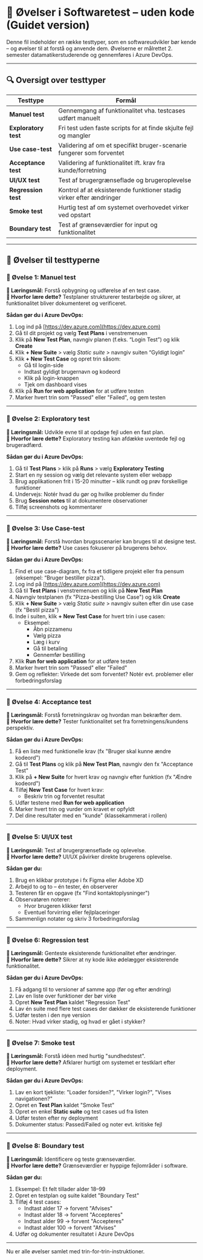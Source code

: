 # 🧪 Øvelser i Softwaretest – uden kode (Guidet version)

Denne fil indeholder en række testtyper, som en softwareudvikler bør kende – og øvelser til at forstå og anvende dem. Øvelserne er målrettet 2. semester datamatikerstuderende og gennemføres i Azure DevOps.

---

## 🔍 Oversigt over testtyper

| Testtype             | Formål                                                                 |
|----------------------|------------------------------------------------------------------------|
| **Manuel test**       | Gennemgang af funktionalitet vha. testcases udført manuelt             |
| **Exploratory test**  | Fri test uden faste scripts for at finde skjulte fejl og mangler       |
| **Use case-test**     | Validering af om et specifikt bruger-scenarie fungerer som forventet   |
| **Acceptance test**   | Validering af funktionalitet ift. krav fra kunde/forretning            |
| **UI/UX test**        | Test af brugergrænseflade og brugeroplevelse                           |
| **Regression test**   | Kontrol af at eksisterende funktioner stadig virker efter ændringer    |
| **Smoke test**        | Hurtig test af om systemet overhovedet virker ved opstart              |
| **Boundary test**     | Test af grænseværdier for input og funktionalitet                      |

---

## 🧪 Øvelser til testtyperne

### 🔹 Øvelse 1: Manuel test

**🎯 Læringsmål:** Forstå opbygning og udførelse af en test case.  
**🧠 Hvorfor lære dette?** Testplaner strukturerer testarbejde og sikrer, at funktionalitet bliver dokumenteret og verificeret.

**Sådan gør du i Azure DevOps:**

1. Log ind på [https://dev.azure.com](https://dev.azure.com)
2. Gå til dit projekt og vælg **Test Plans** i venstremenuen
3. Klik på **New Test Plan**, navngiv planen (f.eks. “Login Test”) og klik **Create**
4. Klik **+ New Suite** > vælg *Static suite* > navngiv suiten “Gyldigt login”
5. Klik **+ New Test Case** og opret trin såsom:
   - Gå til login-side
   - Indtast gyldigt brugernavn og kodeord
   - Klik på login-knappen
   - Tjek om dashboard vises
6. Klik på **Run for web application** for at udføre testen
7. Marker hvert trin som "Passed" eller "Failed", og gem testen

---

### 🔹 Øvelse 2: Exploratory test

**🎯 Læringsmål:** Udvikle evne til at opdage fejl uden en fast plan.  
**🧠 Hvorfor lære dette?** Exploratory testing kan afdække uventede fejl og brugeradfærd.

**Sådan gør du i Azure DevOps:**

1. Gå til **Test Plans** > klik på **Runs** > vælg **Exploratory Testing**
2. Start en ny session og vælg det relevante system eller webapp
3. Brug applikationen frit i 15-20 minutter – klik rundt og prøv forskellige funktioner
4. Undervejs: Notér hvad du gør og hvilke problemer du finder
5. Brug **Session notes** til at dokumentere observationer
6. Tilføj screenshots og kommentarer

---

### 🔹 Øvelse 3: Use Case-test

**🎯 Læringsmål:** Forstå hvordan brugsscenarier kan bruges til at designe test.  
**🧠 Hvorfor lære dette?** Use cases fokuserer på brugerens behov.

**Sådan gør du i Azure DevOps:**

1. Find et use case-diagram, fx fra et tidligere projekt eller fra pensum (eksempel: “Bruger bestiller pizza”).
2. Log ind på [https://dev.azure.com](https://dev.azure.com)
3. Gå til **Test Plans** i venstremenuen og klik på **New Test Plan**
4. Navngiv testplanen (fx "Pizza-bestilling Use Case") og klik **Create**
5. Klik **+ New Suite** > vælg *Static suite* > navngiv suiten efter din use case (fx "Bestil pizza")
6. Inde i suiten, klik **+ New Test Case** for hvert trin i use casen:
   - Eksempel:
     - Åbn pizzamenu
     - Vælg pizza
     - Læg i kurv
     - Gå til betaling
     - Gennemfør bestilling
7. Klik **Run for web application** for at udføre testen
8. Marker hvert trin som "Passed" eller "Failed"
9. Gem og reflekter: Virkede det som forventet? Notér evt. problemer eller forbedringsforslag

---

### 🔹 Øvelse 4: Acceptance test

**🎯 Læringsmål:** Forstå forretningskrav og hvordan man bekræfter dem.  
**🧠 Hvorfor lære dette?** Tester funktionalitet set fra forretningens/kundens perspektiv.

**Sådan gør du i Azure DevOps:**

1. Få en liste med funktionelle krav (fx "Bruger skal kunne ændre kodeord")
2. Gå til **Test Plans** og klik på **New Test Plan**, navngiv den fx "Acceptance Test"
3. Klik på **+ New Suite** for hvert krav og navngiv efter funktion (fx "Ændre kodeord")
4. Tilføj **New Test Case** for hvert krav:
   - Beskriv trin og forventet resultat
5. Udfør testene med **Run for web application**
6. Marker hvert trin og vurder om kravet er opfyldt
7. Del dine resultater med en "kunde" (klassekammerat i rollen)

---

### 🔹 Øvelse 5: UI/UX test

**🎯 Læringsmål:** Test af brugergrænseflade og oplevelse.  
**🧠 Hvorfor lære dette?** UI/UX påvirker direkte brugerens oplevelse.

**Sådan gør du:**

1. Brug en klikbar prototype i fx Figma eller Adobe XD
2. Arbejd to og to – én tester, én observerer
3. Testeren får en opgave (fx "Find kontaktoplysninger")
4. Observatøren noterer:
   - Hvor brugeren klikker først
   - Eventuel forvirring eller fejlplaceringer
5. Sammenlign notater og skriv 3 forbedringsforslag

---

### 🔹 Øvelse 6: Regression test

**🎯 Læringsmål:** Genteste eksisterende funktionalitet efter ændringer.  
**🧠 Hvorfor lære dette?** Sikrer at ny kode ikke ødelægger eksisterende funktionalitet.

**Sådan gør du i Azure DevOps:**

1. Få adgang til to versioner af samme app (før og efter ændring)
2. Lav en liste over funktioner der bør virke
3. Opret **New Test Plan** kaldet "Regression Test"
4. Lav én suite med flere test cases der dækker de eksisterende funktioner
5. Udfør testen i den nye version
6. Noter: Hvad virker stadig, og hvad er gået i stykker?

---

### 🔹 Øvelse 7: Smoke test

**🎯 Læringsmål:** Forstå idéen med hurtig "sundhedstest".  
**🧠 Hvorfor lære dette?** Afklarer hurtigt om systemet er testklart efter deployment.

**Sådan gør du i Azure DevOps:**

1. Lav en kort tjekliste: "Loader forsiden?", "Virker login?", "Vises navigationen?"
2. Opret en **Test Plan** kaldet "Smoke Test"
3. Opret en enkel **Static suite** og test cases ud fra listen
4. Udfør testen efter ny deployment
5. Dokumenter status: Passed/Failed og noter evt. kritiske fejl

---

### 🔹 Øvelse 8: Boundary test

**🎯 Læringsmål:** Identificere og teste grænseværdier.  
**🧠 Hvorfor lære dette?** Grænseværdier er hyppige fejlområder i software.

**Sådan gør du:**

1. Eksempel: Et felt tillader alder 18–99
2. Opret en testplan og suite kaldet "Boundary Test"
3. Tilføj 4 test cases:
   - Indtast alder 17 → forvent "Afvises"
   - Indtast alder 18 → forvent "Accepteres"
   - Indtast alder 99 → forvent "Accepteres"
   - Indtast alder 100 → forvent "Afvises"
4. Udfør og dokumenter resultatet i Azure DevOps

---

Nu er alle øvelser samlet med trin-for-trin-instruktioner.

